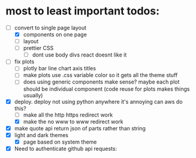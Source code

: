 # most to least important todos:
- [ ] convert to single page layout
  - [x] components on one page
  - [ ] layout
  - [ ] prettier CSS
    - [ ] dont use body divs react doesnt like it
- [ ] fix plots
  - [ ] plotly bar line chart axis titles
  - [ ] make plots use .css variable color so it gets all the theme stuff
  - [ ] does using generic components make sense? maybe each plot should be individual component (code reuse for plots makes things usually)
- [x] deploy. deploy not using python anywhere it's annoying can aws do this?
  - [ ] make all the http https redirect work
  - [x] make the no www to www redirect work
- [x] make quote api return json of parts rather than string
- [x] light and dark themes
  - [x] page based on system theme
- [x] Need to authenticate github api requests:
